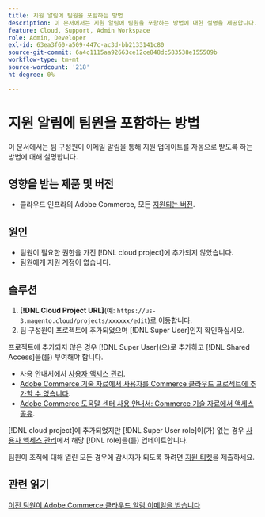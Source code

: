 ```yaml
---
title: 지원 알림에 팀원을 포함하는 방법
description: 이 문서에서는 지원 알림에 팀원을 포함하는 방법에 대한 설명을 제공합니다.
feature: Cloud, Support, Admin Workspace
role: Admin, Developer
exl-id: 63ea3f60-a509-447c-ac3d-bb2133141c80
source-git-commit: 6a4c1115aa92663ce12ce848dc583538e155509b
workflow-type: tm+mt
source-wordcount: '218'
ht-degree: 0%

---
```


# 지원 알림에 팀원을 포함하는 방법

이 문서에서는 팀 구성원이 이메일 알림을 통해 지원 업데이트를 자동으로 받도록 하는 방법에 대해 설명합니다.

## 영향을 받는 제품 및 버전

* 클라우드 인프라의 Adobe Commerce, 모든 [지원되는 버전](https://www.adobe.com/content/dam/cc/en/legal/terms/enterprise/pdfs/Adobe-Commerce-Software-Lifecycle-Policy.pdf).

## 원인

* 팀원이 필요한 권한을 가진 [!DNL cloud project]에 추가되지 않았습니다.
* 팀원에게 지원 계정이 없습니다.

## 솔루션

1. **[!DNL Cloud Project URL]**(예: `https://us-3.magento.cloud/projects/xxxxxx/edit`)로 이동합니다.
1. 팀 구성원이 프로젝트에 추가되었으며 [!DNL Super User]인지 확인하십시오.

프로젝트에 추가되지 않은 경우 [!DNL Super User]&#x200B;(으)로 추가하고 [!DNL Shared Access]을(를) 부여해야 합니다.

* 사용 안내서에서 [사용자 액세스 관리](https://experienceleague.adobe.com/docs/commerce-cloud-service/user-guide/project/user-access.html?lang=ko).
* [Adobe Commerce 기술 자료에서 사용자를 Commerce 클라우드 프로젝트에 추가할 수 없습니다](https://experienceleague.adobe.com/docs/commerce-knowledge-base/kb/troubleshooting/miscellaneous/unable-add-user-adobe-commerce-cloud-project.html?lang=ko).
* [Adobe Commerce 도움말 센터 사용 안내서: Commerce 기술 자료에서 액세스 공유](https://experienceleague.adobe.com/docs/commerce-knowledge-base/kb/help-center-guide/magento-help-center-user-guide.html?lang=ko#shared-access).

[!DNL cloud project]에 추가되었지만 [!DNL Super User role]이(가) 없는 경우 [사용자 액세스 관리](https://experienceleague.adobe.com/docs/commerce-cloud-service/user-guide/project/user-access.html?lang=ko)에서 해당 [!DNL role]을(를) 업데이트합니다.

팀원이 조직에 대해 열린 모든 경우에 감시자가 되도록 하려면 [지원 티켓](https://experienceleague.adobe.com/home?lang=ko&amp;support-tab=home#support)을 제출하세요.

## 관련 읽기

[이전 팀원이 Adobe Commerce 클라우드 알림 이메일을 받습니다](https://experienceleague.adobe.com/docs/commerce-knowledge-base/kb/troubleshooting/miscellaneous/former-teammembers-receive-cloud-notification-emails.html?lang=ko)
